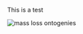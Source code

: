 This is a test

![mass loss ontogenies](https://raw.githubusercontent.com/robbinscalebj/paper/figures/Fig1_example_plots.jpeg)
